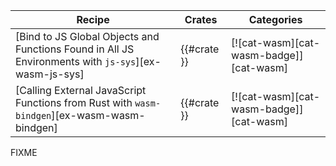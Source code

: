 | Recipe | Crates | Categories |
|--------|--------|------------|
| [Bind to JS Global Objects and Functions Found in All JS Environments with `js-sys`][ex-wasm-js-sys] | {{#crate }} | [![cat-wasm][cat-wasm-badge]][cat-wasm] |
| [Calling External JavaScript Functions from Rust with `wasm-bindgen`][ex-wasm-wasm-bindgen] | {{#crate }} | [![cat-wasm][cat-wasm-badge]][cat-wasm] |

<div class="hidden">
FIXME
</div>
